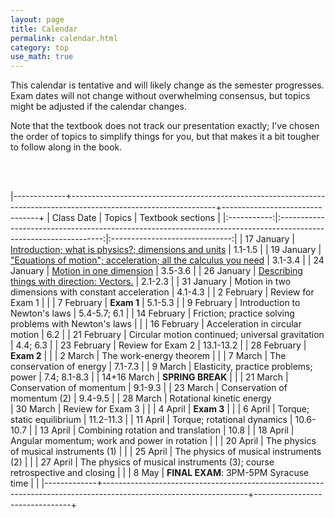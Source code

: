 ```yaml
---
layout: page
title: Calendar
permalink: calendar.html
category: top 
use_math: true
---
```


    
This calendar is tentative and will likely change as the semester progresses. Exam dates will not change without overwhelming consensus, but topics might be adjusted if the calendar changes.

Note that the textbook does not track our presentation exactly; I've chosen the order of topics to simplify things for you, but that makes it a bit tougher to follow along in the book.

<br><br>

|-------------+------------------------------------------------------------------------------------------------------------------+--------------------------------+
| Class Date  | Topics                                                                                                           | Textbook sections              |
|:-----------:|:----------------------------------------------------------------------------------------------------------------:|:------------------------------:|
| 17 January  | <a href="slides/lec1/lecture1.pdf">Introduction; what is physics?; dimensions and units</a>                                             | 1.1-1.5                        |
| 19 January  | <a href="slides/lec2/lecture2.pdf">"Equations of motion"; acceleration; all the calculus you need</a>                                                   | 3.1-3.4                        |
| 24 January  | <a href="slides/lec3/lecture3.pdf">Motion in one dimension</a>                                                                                          | 3.5-3.6                        |
| 26 January  | <a href="slides/lec4/lecture4.pdf">Describing things with direction: Vectors.</a>                                                                       | 2.1-2.3                        |
| 31 January  | Motion in two dimensions with constant acceleration                                                                                                | 4.1-4.3                        |
| 2  February | Review for Exam 1                                                                                                |                                |
| 7  February | **Exam 1**                                                                                                       | 5.1-5.3                        |
| 9  February | Introduction to Newton's laws                                                                              | 5.4-5.7; 6.1                   |
| 14 February | Friction; practice solving problems with Newton's laws                                                           |                                |
| 16 February | Acceleration in circular motion                                                                                  | 6.2                            |
| 21 February | Circular motion continued; universal gravitation                                                                 | 4.4; 6.3                       |
| 23 February | Review for Exam 2                                                                                                        | 13.1-13.2                      |
| 28 February | **Exam 2**                                                                                                       |                                |
| 2 March     | The work-energy theorem                                                                                          |                                |
| 7  March    | The conservation of energy                                                                                       | 7.1-7.3                        |
| 9  March    | Elasticity, practice problems; power                                                                             | 7.4; 8.1-8.3                   |
| 14+16 March | **SPRING BREAK**                                                                                                 |                                |
| 21 March    | Conservation of momentum                                                    | 9.1-9.3                        | 
| 23 March    | Conservation of momentum (2)                                                                   | 9.4-9.5                        |
| 28 March    | Rotational kinetic energy      
| 30 March    | Review for Exam 3                                                                                                |                                |
| 4  April    | **Exam 3**                                                                                                       |                                |
| 6  April    | Torque; static equilibrium                                                                                       | 11.2-11.3                      |
| 11 April    | Torque; rotational dynamics                                                                                      | 10.6-10.7                      |
| 13 April    | Combining rotation and translation                                                                               | 10.8                           |
| 18 April    | Angular momentum; work and power in rotation                                                                     |                                |
| 20 April    | The physics of musical instruments (1)                                                                           |                                | 
| 25 April    | The physics of musical instruments (2)                                                                           |                                |
| 27 April    | The physics of musical instruments (3); course retrospective and closing                                         |                                |
| 8 May      | **FINAL EXAM**: 3PM-5PM Syracuse time                                                                            |                                |
|-------------+------------------------------------------------------------------------------------------------------------------+--------------------------------+




